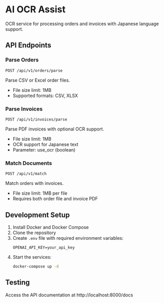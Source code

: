 # AI OCR Assist

OCR service for processing orders and invoices with Japanese language support.

## API Endpoints

### Parse Orders
```http
POST /api/v1/orders/parse
```
Parse CSV or Excel order files.
- File size limit: 1MB
- Supported formats: CSV, XLSX

### Parse Invoices
```http
POST /api/v1/invoices/parse
```
Parse PDF invoices with optional OCR support.
- File size limit: 1MB
- OCR support for Japanese text
- Parameter: use_ocr (boolean)

### Match Documents
```http
POST /api/v1/match
```
Match orders with invoices.
- File size limit: 1MB per file
- Requires both order file and invoice PDF

## Development Setup

1. Install Docker and Docker Compose
2. Clone the repository
3. Create `.env` file with required environment variables:
   ```
   OPENAI_API_KEY=your_api_key
   ```
4. Start the services:
   ```bash
   docker-compose up -d
   ```

## Testing
Access the API documentation at http://localhost:8000/docs
